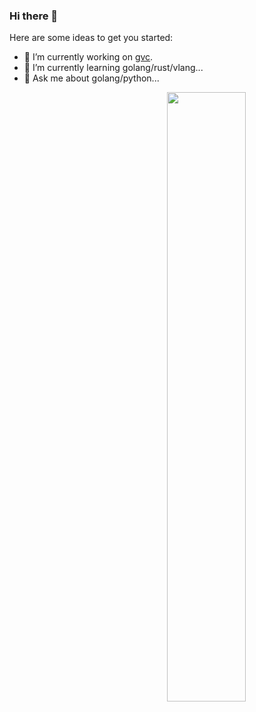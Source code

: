 ### Hi there 👋

Here are some ideas to get you started:

- 🔭 I’m currently working on [gvc](https://github.com/moqsien/gvc).
- 🌱 I’m currently learning golang/rust/vlang...
- 💬 Ask me about golang/python...

<picture>
    <source media="(prefers-color-scheme: dark)" srcset="https://github-readme-stats-ouuan.vercel.app/api?username=moqsien&theme=dark&show_icons=true">
    <img align="right" width="50%" src="https://github-readme-stats-ouuan.vercel.app/api?username=moqsien&show_icons=true">
</picture>
